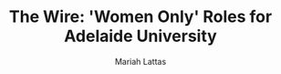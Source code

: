 ---
# Episode Settings
title: "The Wire: 'Women Only' Roles for Adelaide University"
air-time: "5:30 PM"
air-day: "weekday"
link: "http://thewire.org.au/day/thursday-23-august-2018/"
package-link: "http://thewire.org.au/story/univerisity-of-adelaide-advertises-roles-for-women-only/"
description: "The University of Adelaide is pushing to get more women into engineering, mathematics and computing by offering roles within the faculty that are specifically for women."
download: true
download-link: ""

# Show Settings
show: "The Wire"
stations: ["Radio Adelaide 101.5 in Adelaide", "2SER 107.3 in Sydney", "4EB 98.1 in Brisbane", "CAAMA RADIO 100.5 Alice Springs", "RTR-FM 92.1 in Perth", "JOY 94.9 in Melbourne"]
stations-links: ["http://radioadelaide.org.au/program/pink-rabbit/", "https://2ser.com/the-wire/", "https://www.4eb.org.au/TheWire", "https://caama.com.au/news/2016/stream-us-live-now-1", "https://rtrfm.com.au/", "https://joy.org.au/thewire/"]

# Podcast Settings
has-podcast: true
apple: "https://itunes.apple.com/au/podcast/the-wire-full-show/id1102296208"
spotify: ""
subscribe: "http://thewire.org.au/feed/fullshow"

# Post Settings
author: Mariah Lattas
category: radio
tags: radio the-wire podcast
layout: post
type: radio
---